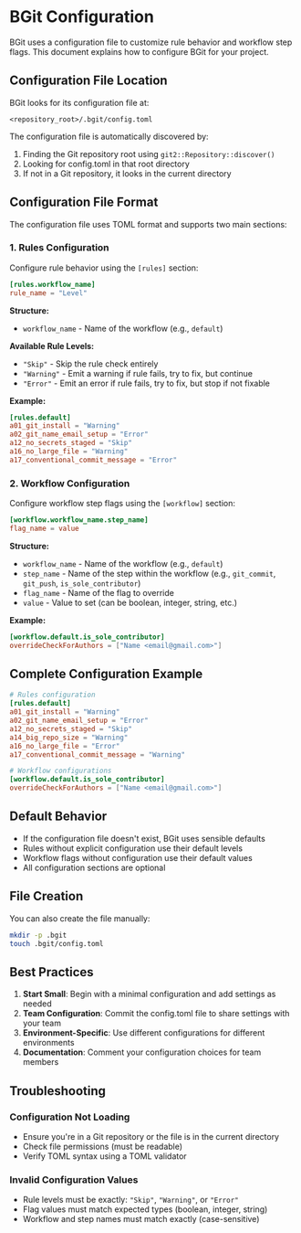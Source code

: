# BGit Configuration

BGit uses a configuration file to customize rule behavior and workflow step flags. This document explains how to configure BGit for your project.

## Configuration File Location

BGit looks for its configuration file at:

```
<repository_root>/.bgit/config.toml
```

The configuration file is automatically discovered by:

1. Finding the Git repository root using `git2::Repository::discover()`
2. Looking for config.toml in that root directory
3. If not in a Git repository, it looks in the current directory

## Configuration File Format

The configuration file uses TOML format and supports two main sections:

### 1. Rules Configuration

Configure rule behavior using the `[rules]` section:

```toml
[rules.workflow_name]
rule_name = "Level"
```

**Structure:**

- `workflow_name` - Name of the workflow (e.g., `default`)

**Available Rule Levels:**

- `"Skip"` - Skip the rule check entirely
- `"Warning"` - Emit a warning if rule fails, try to fix, but continue
- `"Error"` - Emit an error if rule fails, try to fix, but stop if not fixable

**Example:**

```toml
[rules.default]
a01_git_install = "Warning"
a02_git_name_email_setup = "Error"
a12_no_secrets_staged = "Skip"
a16_no_large_file = "Warning"
a17_conventional_commit_message = "Error"
```

### 2. Workflow Configuration

Configure workflow step flags using the `[workflow]` section:

```toml
[workflow.workflow_name.step_name]
flag_name = value
```

**Structure:**

- `workflow_name` - Name of the workflow (e.g., `default`)
- `step_name` - Name of the step within the workflow (e.g., `git_commit`, `git_push`, `is_sole_contributor`)
- `flag_name` - Name of the flag to override
- `value` - Value to set (can be boolean, integer, string, etc.)

**Example:**

```toml
[workflow.default.is_sole_contributor]
overrideCheckForAuthors = ["Name <email@gmail.com>"]
```

## Complete Configuration Example

```toml
# Rules configuration
[rules.default]
a01_git_install = "Warning"
a02_git_name_email_setup = "Error"
a12_no_secrets_staged = "Skip"
a14_big_repo_size = "Warning"
a16_no_large_file = "Error"
a17_conventional_commit_message = "Warning"

# Workflow configurations
[workflow.default.is_sole_contributor]
overrideCheckForAuthors = ["Name <email@gmail.com>"]
```

## Default Behavior

- If the configuration file doesn't exist, BGit uses sensible defaults
- Rules without explicit configuration use their default levels
- Workflow flags without configuration use their default values
- All configuration sections are optional

## File Creation

You can also create the file manually:

```bash
mkdir -p .bgit
touch .bgit/config.toml
```

## Best Practices

1. **Start Small**: Begin with a minimal configuration and add settings as needed
2. **Team Configuration**: Commit the config.toml file to share settings with your team
3. **Environment-Specific**: Use different configurations for different environments
4. **Documentation**: Comment your configuration choices for team members

## Troubleshooting

### Configuration Not Loading

- Ensure you're in a Git repository or the file is in the current directory
- Check file permissions (must be readable)
- Verify TOML syntax using a TOML validator

### Invalid Configuration Values

- Rule levels must be exactly: `"Skip"`, `"Warning"`, or `"Error"`
- Flag values must match expected types (boolean, integer, string)
- Workflow and step names must match exactly (case-sensitive)

